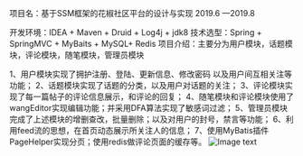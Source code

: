 项目名：基于SSM框架的花椒社区平台的设计与实现   			2019.6 —2019.8 

开发环境：IDEA + Maven + Druid + Log4j + jdk8
技术选型：Spring + SpringMVC + MyBaits + MySQL+ Redis
项目介绍：主要分为用户模块，话题模块，评论模块，随笔模块，管理员模块

1、用户模块实现了拥护注册、登陆、更新信息、修改密码 以及用户间互相关注等功能；
2、话题模块实现了话题的分类，以及用户对话题的关注；
3、评论模块实现了每一篇帖子的评论信息展示，和评论的回复；
4、随笔模块和评论模块使用了wangEditor实现编辑功能；并采用DFA算法实现了敏感词过滤；
5、管理员模块完成了上述模块的增删查改，批量删除；以及对用户的封号，禁言等功能；
6、利用feed流的思想，在首页动态展示所关注人的信息；
7、使用MyBatis插件PageHelper实现分页；使用redis做评论页面的缓存等。
![Image text](https://github.com/Rong0912/SSM.wiki.git0511d11..954e17f )
